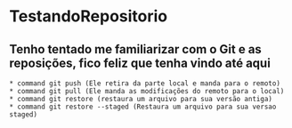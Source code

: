 # TestandoRepositorio
  ## Tenho tentado me familiarizar com o Git e as reposições, fico feliz que tenha vindo até aqui

    * command git push (Ele retira da parte local e manda para o remoto)
    * command git pull (Ele manda as modificações do remoto para o local)
    * command git restore (restaura um arquivo para sua versão antiga)
    * command git restore --staged (Restaura um arquivo para sua versao staged)
    